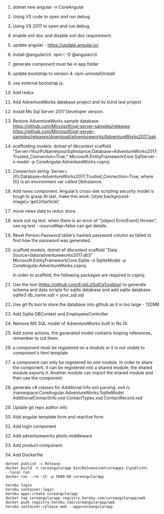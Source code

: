 1. dotnet new angular -n CoreAngular
2. Using VS code to open and run debug
3. Using VS 2017 to open and run debug.
4. enable xml doc and disable xml doc requirement.
5. update angular - https://update.angular.io/
6. install @angular/cli. npm i -D @angular/cli
7. generate component must be in app folder 
8. update bootstrap to version 4. npm uninstall/install
9. use external bootstrap js.
10. Add redux
11. Add AdventureWorks database project and its xUnit test project
12. Install Ms Sql Server 2017 Developer version.
13. Restore AdventureWorks sample database 
	https://github.com/Microsoft/sql-server-samples/releases	
	https://github.com/Microsoft/sql-server-samples/releases/download/adventureworks/AdventureWorks2017.bak
14. scaffolding models: 
dotnet ef dbcontext scaffold "Server=YourPcName\yourSqlInstance;Database=AdventureWorks2017;Trusted_Connection=True;" 
Microsoft.EntityFrameworkCore.SqlServer -o model -p CoreAngular.AdventureWorks.csproj
15. Connection string: Server={0};Database=AdventureWorks2017;Trusted_Connection=True; 
	where {0} is an environment var called DbInstance.
16. Add news component. Angular’s cross-site scripting security model is tough to grasp
    At last, make this work: [style.background-image]='getUrl(article)'
17. move news data to redux store.
18. work out ng test. when there is an error of "[object ErrorEvent] thrown", use
	ng test --sourceMap=false can get details.
19. Reset Person.Password table's hashed password column as failed to find how the password was generated.
20. scaffold models.
    dotnet ef dbcontext scaffold "Data Source=data/adventureworks2017.db3" Microsoft.EntityFrameworkCore.Sqlite -o SqliteModel -p 
	CoreAngular.AdventureWorks.csproj

	In order to scaffold, the following packages are required in csproj.
    <PackageReference Include="Microsoft.EntityFrameworkCore.Sqlite.Core" Version="2.1.1" />
    <PackageReference Include="Microsoft.EntityFrameworkCore.Sqlite.Design" Version="1.1.5" />
    <PackageReference Include="SQLitePCLRaw.bundle_green" Version="1.1.11" />

21. Use the tool (https://github.com/ErikEJ/SqlCeToolbox) to generate schema and data scripts for sqlite database and add sqlite database.
	sqlite3 db_name.sqlt < your_sql.sql
22. Use git lfs tool to store the database into github as it is too large - 120MB
23. Add Sqlite DBContext and EmployeesController
24. Remove MS SQL model of AdventureWorks built in No.14.
25. Add some actions, the generated model contains looping references, remember to cut them.
26. a component must be registered on a module or it is not visible to component's html template
27. a component can only be registered on one module. In order to share the component, it can be registered into a shared module, the shared module exports it. Another module can import the shared module and then use the component. 
28. generate c# classes for Additional Info xml parsing.
	xsd /c /namespace:CoreAngular.AdventureWorks.SqliteModel AdditionalContactInfo.xsd ContactTypes.xsd ContactRecord.xsd
29. Update git repo author info
30. Add angular template form and reactive form
31. Add login component
32. Add adventureworks photo middleware
33. Add product component.
34. Add Dockerfile
```
dotnet publish -c Release
docker build -t coreangularapp bin\Release\netcoreapp2.1\publish\
--local run
docker run --rm -it -p 5000:80 coreangularapp

heroku login
heroku container:login
heroku apps:create coreangularapp
docker tag coreangularapp registry.heroku.com/coreangularapp/web
docker push registry.heroku.com/coreangularapp/web
heroku container:release web --app=coreangularapp
```